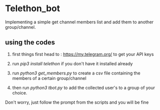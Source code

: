 # Telethon_bot
Implementing a simple get channel members list and add them to another group/channel.

## using the codes

1. first things first head to : https://my.telegram.org/ to get your API keys

2. run *pip3 install telethon* if you don't have it installed already
3. run *python3 get_members.py* to create a csv file
containing the members of a certain group/channel

4. then run *python3 tbot.py* to add the collected user's to a group of your choice.


Don't worry, just follow the prompt from the scripts and you will be fine
